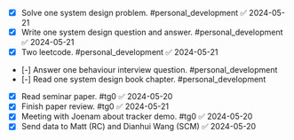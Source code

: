 - [x] Solve one system design problem. #personal_development ✅ 2024-05-21
- [x] Write one system design question and answer. #personal_development ✅ 2024-05-21
- [x] Two leetcode. #personal_development ✅ 2024-05-21
- [-]  Answer one behaviour interview question. #personal_development 
- [-] Read one system design book chapter. #personal_development 
- [x] Read seminar paper. #tg0 ✅ 2024-05-20
- [x] Finish paper review. #tg0 ✅ 2024-05-21
- [x] Meeting with Joenam about tracker demo. #tg0 ✅ 2024-05-20
- [x] Send data to Matt (RC) and Dianhui Wang (SCM) ✅ 2024-05-20